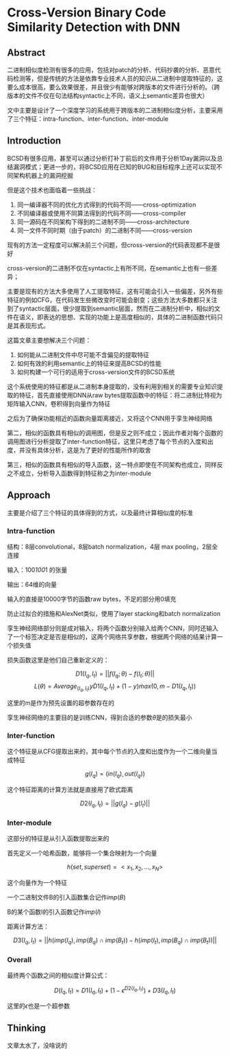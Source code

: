 # Cross-Version Binary Code Similarity Detection with DNN

## Abstract

二进制相似度检测有很多的应用，包括对patch的分析、代码抄袭的分析、恶意代码检测等，但是传统的方法是依靠专业技术人员的知识从二进制中提取特征的，这要么成本很高，要么效果很差，并且很少有能够对跨版本的文件进行分析的。（跨版本的文件不仅在句法结构syntactic上不同，语义上semantic差异也很大）

文中主要是设计了一个深度学习的系统用于跨版本的二进制相似度分析，主要采用了三个特征：intra-function、inter-function、inter-module

<!--more--->

## Introduction

BCSD有很多应用，甚至可以通过分析打补丁前后的文件用于分析1Day漏洞以及总结漏洞模式；更进一步的，将BCSD应用在已知的BUG和目标程序上还可以实现不同架构机器上的漏洞挖掘

但是这个技术也面临着一些挑战：

1. 同一编译器不同的优化方式得到的代码不同——cross-optimization
2. 不同编译器或使用不同算法得到的代码不同——cross-compiler
3. 同一源码在不同架构下得到的二进制不同——cross-architecture
4. 同一文件不同时期（由于patch）的二进制不同——cross-version

现有的方法一定程度可以解决前三个问题，但cross-version的代码表现都不是很好

cross-version的二进制不仅在syntactic上有所不同，在semantic上也有一些差异；

主要是现有的方法大多使用了人工提取特征，这有可能会引入一些偏差，另外有些特征的例如CFG，在代码发生些微改变时可能会剧变；这些方法大多数都只关注到了syntactic层面，很少提取到semantic层面，然而在二进制分析中，相似的文件在语义，即表达的思想、实现的功能上是高度相似的，具体的二进制函数代码只是其表现形式。

这篇文章主要想解决三个问题：

1. 如何能从二进制文件中尽可能不含偏见的提取特征
2. 如何有效的利用semantic上的特征来提高BCSD的性能
3. 如何构建一个可行的适用于cross-version文件的BCSD系统

这个系统使用的特征都是从二进制本身提取的，没有利用到相关的需要专业知识提取的特征，首先直接使用DNN从raw bytes提取函数中的特征：将二进制比特视为矩阵输入CNN，卷积得到向量作为特征

之后为了确保功能相近的函数向量距离接近，又将这个CNN用于孪生神经网络

第二，相似的函数具有相似的调用图，但是反之则不成立；因此作者对每个函数的调用图进行分析提取了inter-function特征，这里只考虑了每个节点的入度和出度，并没有具体分析，这是为了更好的性能所作的取舍

第三，相似的函数具有相似的导入函数，这一特点即使在不同架构也成立，同样反之不成立，分析导入函数得到特征称之为inter-module

## Approach

主要是介绍了三个特征的具体得到的方式，以及最终计算相似度的标准

### Intra-function

结构：8层convolutional，8层batch normalization，4层 max pooling，2层全连接

输入：100*100*1 的张量

输出：64维的向量

输入的直接是10000字节的函数raw bytes，不足的部分用0填充

防止过拟合的措施和AlexNet类似，使用了layer stacking和batch normalization

孪生神经网络部分则是成对输入，将两个函数分别输入给两个CNN，同时还输入了一个标签决定是否是相似的，这两个网络共享参数，根据两个网络的结果计算一个损失值

损失函数这里是他们自己重新定义的：

$$D1(I_q,I_t)=||f(I_q;\theta)-f(I_t;\theta)||$$
$$L(\theta) = Average_{(I_q,I_t)}{y \dot D1(I_q,I_t)+(1-y) \dot max(0,m-D1(I_q,I_t))}$$

这里的m是作为预先设置的超参数存在的

孪生神经网络的主要目的是训练CNN，得到合适的参数$\theta$是的损失最小

### Inter-function

这个特征是从CFG提取出来的，其中每个节点的入度和出度作为一个二维向量当成特征

$$g(I_q) = (in(I_q),out(I_q)) $$

这个特征距离的计算方法就是直接用了欧式距离

$$ D2(I_q,I_t) = ||g(I_q)-g(I_t)|| $$

### Inter-module

这部分的特征是从引入函数提取出来的

首先定义一个哈希函数，能够将一个集合映射为一个向量

$$ h(set,superset) = <x_1,x_2,...,x_N> $$

这个向量作为一个特征

一个二进制文件B的引入函数集合记作$imp(B)$

B的某个函数I的引入函数记作$imp(I)$

距离计算方法：

$$ D3(I_q,I_t) = ||h(imp(I_q),imp(B_q)\cap imp(B_t)) - h(imp(I_t),imp(B_q)\cap imp(B_t))|| $$

### Overall

最终两个函数之间的相似度计算公式：

$$
D(I_q,I_t)=D1(I_q,I_t)+(1- \epsilon^{D2(I_q,I_t)})+D3(I_q,I_t)
$$

这里的$\epsilon$也是一个超参数

## Thinking

文章太水了，没啥说的
